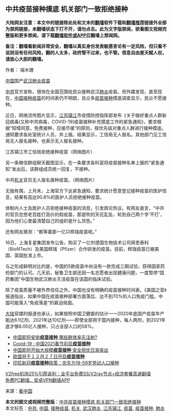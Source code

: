  <h2>中共疫苗接种摸底 机关部门一致拒绝接种</h2> <p class="notice"><b>大陆网友注意：本文中的链接除此处和文末的<a href="https://github.com/bannedbook/fanqiang" >翻墙</a>软件下载和<a href="https://github.com/killgcd/justmysocks/blob/master/README.md">翻墙推荐</a>链接外全部为禁网链接，未翻墙状态下打不开，请勿点击。此为文字版禁闻，欲看图文视频完整版和更多禁闻，请下载<a href="https://github.com/bannedbook/fanqiang">翻墙软件或APP</a>后翻墙上禁闻网。</p><p>备注：翻墙看新闻非常安全，翻墙以真实身份发表敏感言论有一定风险，但只看不说则没有任何风险，翻的人太多，政府管不过来，也不管。信息自由是天赋人权，请放心大胆的翻墙。</b></p>  <div class="entry"> <p>作者： 端木珊</p> <p id="conimg"><a href="https://www.bannedbook.org/bnews/tag/%E4%B8%AD%E5%9B%BD/" class="st_tag internal_tag" rel="tag" title="标签 中国 下的日志">中国</a>国产<a href="https://www.bannedbook.org/bnews/tag/%e6%ad%a6%e6%b1%89%e8%82%ba%e7%82%8e/" class="st_tag internal_tag" rel="tag" title="标签 武汉肺炎 下的日志">武汉肺炎</a><a href="https://www.bannedbook.org/bnews/tag/%e7%96%ab%e8%8b%97/" class="st_tag internal_tag" rel="tag" title="标签 疫苗 下的日志">疫苗</a></p> <p><a href="https://www.bannedbook.org/bnews/tag/%e4%b8%ad%e5%85%b1/" class="st_tag internal_tag" rel="tag" title="标签 中共 下的日志">中共</a>官方宣称，很快在全国范围给民众接种武汉<a href="https://www.bannedbook.org/bnews/tag/%e8%82%ba%e7%82%8e/" class="st_tag internal_tag" rel="tag" title="标签 肺炎 下的日志">肺炎</a>疫苗。但外媒发现，直至现在，<span class='wp_keywordlink_affiliate'><a href="https://www.bannedbook.org/" title="中国" target="_blank">中国</a></span><a href="https://www.bannedbook.org/bnews/tag/%E6%8E%A5%E7%A7%8D%E7%96%AB%E8%8B%97/" class="st_tag internal_tag" rel="tag" title="标签 接种疫苗 下的日志">接种疫苗</a>的时间表仍不明朗，且众多<a href="https://www.bannedbook.org/bnews/tag/%E7%96%AB%E8%8B%97%E6%8E%A5%E7%A7%8D/" class="st_tag internal_tag" rel="tag" title="标签 疫苗接种 下的日志">疫苗接种</a>摸底调查显示，民众不愿接种。</p> <p>近日，网络流传图片显示，<a href="https://www.bannedbook.org/bnews/tag/%E6%B1%9F%E8%8B%8F%E9%95%87%E6%B1%9F/" class="st_tag internal_tag" rel="tag" title="标签 江苏镇江 下的日志">江苏镇江</a>市疫情防控指挥部发布《关于做好重点人群新冠病毒(又称中共病毒，COVID-19)疫苗接种补充摸底工作的紧急通知》，要求根据“知情同意，免费接种，应接尽接”的原则，按优先级对重点人群进行接种摸底。通知要求各处室统计人员，并上报。结果显示，工信局无人报名。其他部门见工信局无人报名接种，也表示无人报名接种。</p> <p>江苏镇江市工信局拒绝接种疫苗（网络图片）</p>  <p>另一条微信群组聊天截图显示，在一条要求各科室将疫苗接种名单上报的“紧急通知”发出后，该群组成员统一回复，不接种。</p> <p>中共<a href="https://www.bannedbook.org/bnews/tag/%E6%9C%BA%E5%85%B3/" class="st_tag internal_tag" rel="tag" title="标签 机关 下的日志">机关</a>官员无人报名接种疫苗。（网络图片）</p> <p>无独有偶，上月末，上海官方下达紧急通知，要求统计愿意登记接种疫苗的医护信息，结果有高达90.8%的医护人员拒绝接种疫苗。</p> <p>体制内人士及医护人员拒绝接种疫苗的消息，引发舆论热议。有网友直言，“中共的官员忽悠老百姓打高价的假疫苗，那是吹的天花乱坠，轮到自己两个字‘不打’，因为他们心里最清楚自己的组织是什么货色。”</p> <p>还有网友猜测：“都等着那一亿只辉瑞疫苗呢。”</p>  <p>16日，上海复星集团发布公告，购买了一亿剂德国生物技术公司拜恩泰科（BioNTech）及美国辉瑞（Pfizer）合作研发的疫苗。目前，辉瑞疫苗已被美国、英国批准上市。</p> <p>与之形成鲜明对比的是，中国的5款疫苗中尚没有一款完成三期试验，获得国家药检部门的认可。几天前，秘鲁卫生部还因一名志愿者出现健康问题，一度暂停“国药集团”中国生物武汉肺炎灭活疫苗在该国的临床试验。</p> <p>除了疫苗质量不被外界信任之外，中国也没有明确的疫苗接种时间表。《美国之音》报道指出，如果中国在疫苗接种部署方面落后、达不到70%的人口免疫门槛，中国可能落入“免疫落差”的窘迫局面。</p> <p><span class='wp_keywordlink_affiliate'><a href="https://www.bannedbook.org/" title="大陆" target="_blank">大陆</a></span>官媒的报道也承认，如果按照中国卫健委的估计——2020年底国产疫苗年产能达6.1亿剂、2021年达10亿剂——即使全部用于国内接种，每人两剂，到2021年底才够8.05亿人接种，只占全部人口的58%。</p> <ul class='op-related-articles' title='相关阅读'> <li><a href='https://www.bannedbook.org/bnews/baitai/20201220/1451642.html' target='_blank'>中国即将安排<b>疫苗接种</b> 哪些群体率先注射?</a></li> <li><a href='https://www.bannedbook.org/bnews/headline/20201219/1450592.html' target='_blank'>Covid-19 : 中国2021春节前启<b>疫苗接种</b></a></li> <li><a href='https://www.bannedbook.org/bnews/headline/20201218/1450544.html' target='_blank'>中国即将开始大规模<b>疫苗接种</b> 安全担忧日渐突出</a></li> <li><a href='https://www.bannedbook.org/bnews/baitai/20201218/1450260.html' target='_blank'>欧盟将于１２月２７日开启<b>疫苗接种</b></a></li> <li><a href='https://www.bannedbook.org/bnews/baitai/20201216/1448921.html' target='_blank'>印尼新冠<b>疫苗接种</b>政策：优先为18-59岁劳动人口接种</a></li> </ul> <p class="texttj"> <a href="https://www.bannedbook.org/forum23/topic22702.html" target="_blank">V2free机场25%引荐返利：全平台免费SS/V2ray节点+经济套餐高速翻墙</a><br/> <a href="https://github.com/bannedbook/fanqiang/wiki/%E7%A6%81%E9%97%BB%E7%BD%91%E5%AE%89%E5%8D%93%E7%BF%BB%E5%A2%99%E6%96%B0%E9%97%BBAPP" target="_blank">免费PC翻墙、安卓VPN翻墙APP</a></p><p> 来源：<span class='wp_keywordlink_affiliate'><a href="https://www.secretchina.com/" title="看中国" target="_blank">看中国</a></span> </p> <a name='sharetosocial'></a>       <div><b>本文的图文或视频完整版</b>：<a href='https://www.bannedbook.org/bnews/cbnews/20201222/1452527.html'>中共疫苗接种摸底 机关部门一致拒绝接种</a></div>  </div><!--END ENTRY--> <div class="postfooter"> <div>本文标签：<a href="https://www.bannedbook.org/bnews/tag/%e4%b8%ad%e5%85%b1/" rel="tag">中共</a>, <a href="https://www.bannedbook.org/bnews/tag/%E4%B8%AD%E5%9B%BD/" rel="tag">中国</a>, <a href="https://www.bannedbook.org/bnews/tag/%E6%8E%A5%E7%A7%8D%E7%96%AB%E8%8B%97/" rel="tag">接种疫苗</a>, <a href="https://www.bannedbook.org/bnews/tag/%E6%9C%BA%E5%85%B3/" rel="tag">机关</a>, <a href="https://www.bannedbook.org/bnews/tag/%e6%ad%a6%e6%b1%89%e8%82%ba%e7%82%8e/" rel="tag">武汉肺炎</a>, <a href="https://www.bannedbook.org/bnews/tag/%E6%B1%9F%E8%8B%8F%E9%95%87%E6%B1%9F/" rel="tag">江苏镇江</a>, <a href="https://www.bannedbook.org/bnews/tag/%e7%96%ab%e8%8b%97/" rel="tag">疫苗</a>, <a href="https://www.bannedbook.org/bnews/tag/%E7%96%AB%E8%8B%97%E6%8E%A5%E7%A7%8D/" rel="tag">疫苗接种</a>, <a href="https://www.bannedbook.org/bnews/tag/%e8%82%ba%e7%82%8e/" rel="tag">肺炎</a></div>  </div><!--END POSTFOOTER--> 